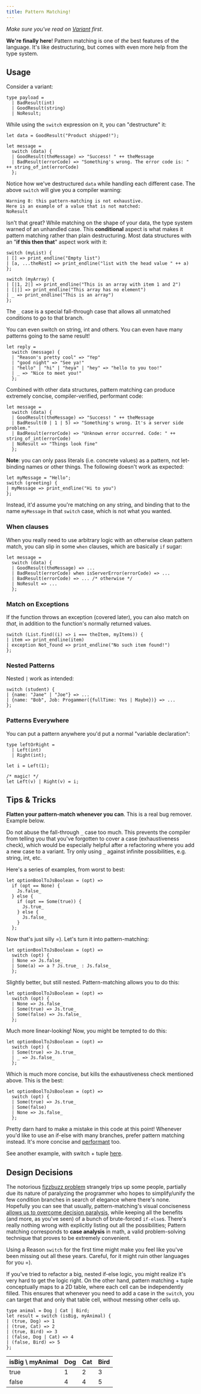 ```yaml
---
title: Pattern Matching!
---
```


_Make sure you've read on [Variant](variant.md) first_.

**We're finally here**! Pattern matching is one of _the_ best features of the language. It's like destructuring, but comes with even more help from the type system.

## Usage

Consider a variant:

```reason
type payload =
  | BadResult(int)
  | GoodResult(string)
  | NoResult;
```

While using the `switch` expression on it, you can "destructure" it:

```reason
let data = GoodResult("Product shipped!");

let message =
  switch (data) {
  | GoodResult(theMessage) => "Success! " ++ theMessage
  | BadResult(errorCode) => "Something's wrong. The error code is: " ++ string_of_int(errorCode)
  };
```

Notice how we've destructured `data` while handling each different case. The above `switch` will give you a compiler warning:

```
Warning 8: this pattern-matching is not exhaustive.
Here is an example of a value that is not matched:
NoResult
```

Isn't that great? While matching on the shape of your data, the type system warned of an unhandled case. This **conditional** aspect is what makes it pattern matching rather than plain destructuring. Most data structures with an "**if this then that**" aspect work with it:

```reason
switch (myList) {
| [] => print_endline("Empty list")
| [a, ...theRest] => print_endline("list with the head value " ++ a)
};

switch (myArray) {
| [|1, 2|] => print_endline("This is an array with item 1 and 2")
| [||] => print_endline("This array has no element")
| _ => print_endline("This is an array")
};
```

The `_` case is a special fall-through case that allows all unmatched conditions to go to that branch.

You can even switch on string, int and others. You can even have many patterns going to the same result!

```reason
let reply =
  switch (message) {
  | "Reason's pretty cool" => "Yep"
  | "good night" => "See ya!"
  | "hello" | "hi" | "heya" | "hey" => "hello to you too!"
  | _ => "Nice to meet you!"
  };
```

Combined with other data structures, pattern matching can produce extremely concise, compiler-verified, performant code:

```reason
let message =
  switch (data) {
  | GoodResult(theMessage) => "Success! " ++ theMessage
  | BadResult(0 | 1 | 5) => "Something's wrong. It's a server side problem."
  | BadResult(errorCode) => "Unknown error occurred. Code: " ++ string_of_int(errorCode)
  | NoResult => "Things look fine"
  };
```

**Note**: you can only pass literals (i.e. concrete values) as a pattern, not let-binding names or other things. The following doesn't work as expected:

```reason
let myMessage = "Hello";
switch (greeting) {
| myMessage => print_endline("Hi to you")
};
```

Instead, it'd assume you're matching on any string, and binding that to the name `myMessage` in that `switch` case, which is not what you wanted.

### When clauses

When you really need to use arbitrary logic with an otherwise clean pattern match, you can slip in some `when` clauses, which are basically `if` sugar:

```reason
let message =
  switch (data) {
  | GoodResult(theMessage) => ...
  | BadResult(errorCode) when isServerError(errorCode) => ...
  | BadResult(errorCode) => ... /* otherwise */
  | NoResult => ...
  };
```

### Match on Exceptions

If the function throws an exception (covered later), you can also match on _that_, in addition to the function's normally returned values.

```reason
switch (List.find((i) => i === theItem, myItems)) {
| item => print_endline(item)
| exception Not_found => print_endline("No such item found!")
};
```

### Nested Patterns

Nested `|` work as intended:

```reason
switch (student) {
| {name: "Jane" | "Joe"} => ...
| {name: "Bob", Job: Progammer({fullTime: Yes | Maybe})} => ...
};
```

### Patterns Everywhere

You can put a pattern anywhere you'd put a normal "variable declaration":

```reason
type leftOrRight =
  | Left(int)
  | Right(int);

let i = Left(1);

/* magic! */
let Left(v) | Right(v) = i;
```

## Tips & Tricks

**Flatten your pattern-match whenever you can**. This is a real bug remover. Example below.

Do not abuse the fall-through `_` case too much. This prevents the compiler from telling you that you've forgotten to cover a case (exhaustiveness check), which would be especially helpful after a refactoring where you add a new case to a variant. Try only using `_` against infinite possibilities, e.g. string, int, etc.

Here's a series of examples, from worst to best:

```reason
let optionBoolToJsBoolean = (opt) =>
  if (opt == None) {
    Js.false_
  } else {
    if (opt == Some(true)) {
      Js.true_
    } else {
      Js.false_
    }
  };
```

Now that's just silly =). Let's turn it into pattern-matching:

```reason
let optionBoolToJsBoolean = (opt) =>
  switch (opt) {
  | None => Js.false_
  | Some(a) => a ? Js.true_ : Js.false_
  };
```

Slightly better, but still nested. Pattern-matching allows you to do this:

```reason
let optionBoolToJsBoolean = (opt) =>
  switch (opt) {
  | None => Js.false_
  | Some(true) => Js.true_
  | Some(false) => Js.false_
  };
```

Much more linear-looking! Now, you might be tempted to do this:

```reason
let optionBoolToJsBoolean = (opt) =>
  switch (opt) {
  | Some(true) => Js.true_
  | _ => Js.false_
  };
```

Which is much more concise, but kills the exhaustiveness check mentioned above. This is the best:

```reason
let optionBoolToJsBoolean = (opt) =>
  switch (opt) {
  | Some(true) => Js.true_
  | Some(false)
  | None => Js.false_
  };
```

Pretty darn hard to make a mistake in this code at this point! Whenever you'd like to use an if-else with many branches, prefer pattern matching instead. It's more concise and [performant](variant.md#design-decisions) too.

See another example, with switch + tuple [here](tuple.md#tips-tricks).

## Design Decisions

The notorious [fizzbuzz problem](https://en.wikipedia.org/wiki/Fizz_buzz#Programming_interviews) strangely trips up some people, partially due its nature of paralyzing the programmer who hopes to simplify/unify the few condition branches in search of elegance where there's none. Hopefully you can see that usually, pattern-matching's visual conciseness [allows us to overcome decision paralysis](/try.html?reason=PQKgBAQghgzgpgEzAewHZgBYBcsAcYBcwwATsvDlAMbIJwB0yJA5sAO4CWA1h8AGIcAXoIgBXYQGIA8gGEoAWwA2YEMABQiuFjAAzIYIBG4wWAC8YABQcAlGYB8asGBicsVDJY5h5tMAGYAGjAvHyQAVlsAb0cwAB9LAAYghNtTOzAAIgFhMWEMmPiLJLAAfVT0rP18p0KS5PLM3MFquNL7ZywSDlRmEuQdEu6sK2sYgF8AbjU1HSZPYPQARjAsZDBFhJSwaKcAKRh6RWRmCz1hI2ER0cmgA), while keeping all the benefits (and more, as you've seen) of a bunch of brute-forced `if-else`s. There's really nothing wrong with explicitly listing out all the possibilities; Pattern matching corresponds to **case analysis** in math, a valid problem-solving technique that proves to be extremely convenient.

Using a Reason `switch` for the first time might make you feel like you've been missing out all these years. Careful, for it might ruin other languages for you =).

If you've tried to refactor a big, nested if-else logic, you might realize it's very hard to get the logic right. On the other hand, pattern matching + tuple conceptually maps to a 2D table, where each cell can be independently filled. This ensures that whenever you need to add a case in the `switch`, you can target that and only that table cell, without messing other cells up.

```reason
type animal = Dog | Cat | Bird;
let result = switch (isBig, myAnimal) {
| (true, Dog) => 1
| (true, Cat) => 2
| (true, Bird) => 3
| (false, Dog | Cat) => 4
| (false, Bird) => 5
};
```

isBig \ myAnimal | Dog | Cat | Bird
-----------------|-----|-----|------
true             |  1  |  2  |  3
false            |  4  |  4  |  5

